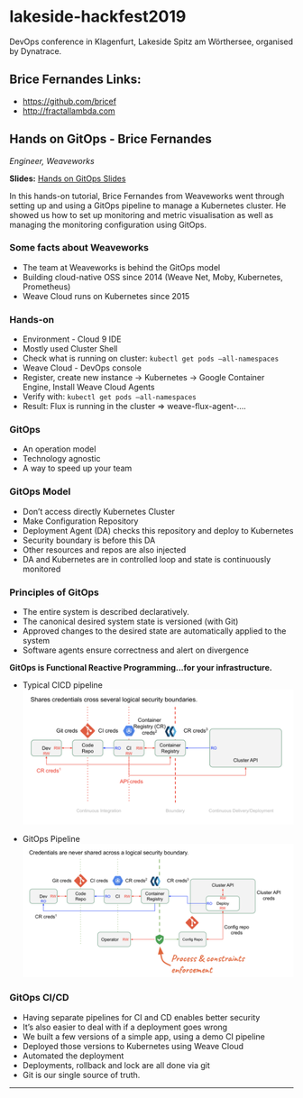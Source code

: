 # lakeside-hackfest2019
DevOps conference in Klagenfurt, Lakeside Spitz am Wörthersee, organised by Dynatrace.

## Brice Fernandes Links: 
* https://github.com/bricef
* http://fractallambda.com

## Hands on GitOps - Brice Fernandes
*Engineer, Weaveworks*

**Slides:** [Hands on GitOps Slides](Hands-on-GitOps-Lakeside-hack-fest.pdf)

In this hands-on tutorial, Brice Fernandes from Weaveworks went through setting up and using a GitOps pipeline to manage a Kubernetes cluster. 
He showed us how to set up monitoring and metric visualisation as well as managing the monitoring configuration using GitOps.

### Some facts about Weaveworks 
* The team at Weaveworks is behind the GitOps model
* Building cloud-native OSS since 2014  (Weave Net, Moby, Kubernetes, Prometheus)
* Weave Cloud runs on Kubernetes since 2015

### Hands-on
* Environment - Cloud 9 IDE
* Mostly used Cluster Shell
* Check what is running on cluster:
	`kubectl get pods —all-namespaces`
* Weave Cloud - DevOps console
* Register, create new instance -> Kubernetes  -> Google Container Engine, Install Weave Cloud Agents
* Verify with:
	`kubectl get pods —all-namespaces`
* Result: Flux is running in the cluster => weave-flux-agent-….

### GitOps
* An operation model
* Technology agnostic
* A way to speed up your team

###  GitOps Model
* Don’t access directly Kubernetes Cluster
* Make Configuration Repository
* Deployment Agent (DA) checks this repository and deploy to Kubernetes
* Security boundary is before this DA
* Other resources and repos are also injected
* DA and Kubernetes are in controlled loop and state is continuously monitored

### Principles of GitOps
* The entire system is described declaratively. 
* The canonical desired system state is versioned (with Git) 
* Approved changes to the desired state are automatically applied to the system 
* Software agents ensure correctness and alert on divergence 

**GitOps is Functional Reactive Programming...for your infrastructure.**

* Typical CICD pipeline
![CI/CD Before](CI-CD-pipeline-before.png)

* GitOps Pipeline
![GitOps Pipeline](GitOps-pipeline-after.png)

### GitOps CI/CD
* Having separate pipelines for CI and CD enables better security
* It’s also easier to deal with if a deployment goes wrong
* We built a few versions of a simple app, using a demo CI pipeline
* Deployed those versions to Kubernetes using Weave Cloud
* Automated the deployment
* Deployments, rollback and lock are all done via git
* Git is our single source of truth.

---
